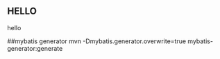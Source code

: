 ## HELLO
hello

##mybatis generator
mvn -Dmybatis.generator.overwrite=true mybatis-generator:generate